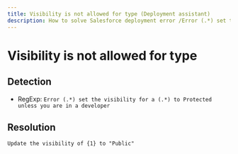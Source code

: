 ```yaml
---
title: Visibility is not allowed for type (Deployment assistant)
description: How to solve Salesforce deployment error /Error (.*) set the visibility for a (.*) to Protected unless you are in a developer/gm
---
```

<!-- markdownlint-disable MD013 -->
# Visibility is not allowed for type

## Detection

- RegExp: `Error (.*) set the visibility for a (.*) to Protected unless you are in a developer`

## Resolution

```shell
Update the visibility of {1} to "Public"
```
